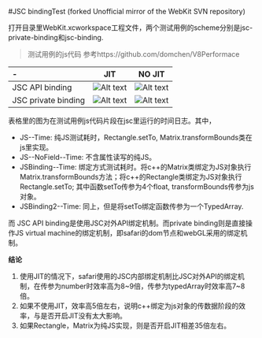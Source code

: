 #JSC bindingTest (forked Unofficial mirror of the WebKit SVN repository)

打开目录里WebKit.xcworkspace工程文件，两个测试用例的scheme分别是jsc-private-binding和jsc-binding.

> 测试用例的js代码 
> 参考https://github.com/domchen/V8Performace

|      -        |    JIT    |   NO JIT   |
| :-----------  | :--------: | :--------:  |
| JSC API binding |    ![Alt text](./-public-jit.png)  |  ![Alt text](./-public-nojit.png)  |
| JSC private binding | ![Alt text](./-private-jit.png)| ![Alt text](./-private-nojit.png)    |

表格里的图为在测试用例js代码片段在jsc里运行的时间日志。其中，
- JS--Time: 纯JS测试耗时，Rectangle.setTo, Matrix.transformBounds类在js里实现。
- JS--NoField--Time: 不含属性读写的纯JS。
- JSBinding--Time: 绑定方式测试耗时。将c++的Matrix类绑定为JS对象执行Matrix.transformBounds方法；将c++的Rectangle类绑定为JS对象执行Rectangle.setTo; 其中函数setTo传参为4个float, transformBounds传参为js对象。
- JSBinding2--Time: 同上，但是将setTo绑定函数传参为一个TypedArray.

而 JSC API binding是使用JSC对外API绑定机制。而private binding则是直接操作JS
virtual machine的绑定机制，即safari的dom节点和webGL采用的绑定机制。

**结论**
1. 使用JIT的情况下，safari使用的JSC内部绑定机制比JSC对外API的绑定机制，在传参为number时效率高为8~9倍，传参为typedArray时效率高7~8倍。
2. 如果不使用JIT，效率高5倍左右，说明c++绑定为js对象的传数据阶段的效率，与是否开启JIT没有太大影响。
3. 如果Rectangle，Matrix为纯JS实现，则是否开启JIT相差35倍左右。
